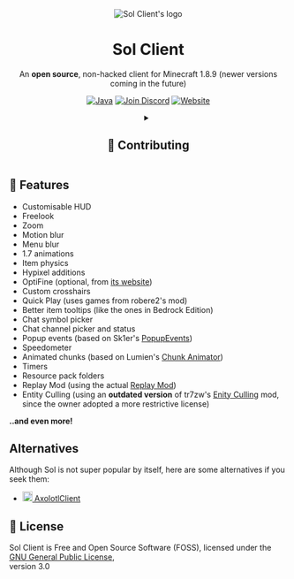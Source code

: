 <div align="center">

<img src="https://raw.githubusercontent.com/Sol-Client/client/develop/src/main/resources/assets/sol_client/textures/gui/icon.png" alt="Sol Client's logo">

# Sol Client

An **open source**, non-hacked client for Minecraft 1.8.9 (newer versions coming in the future)

<a href="https://www.java.com"><img alt="Java" src="https://cdn.jsdelivr.net/npm/@intergrav/devins-badges@3/assets/cozy/built-with/java_vector.svg"></a>
<a href="https://discord.gg/TSAkhgXNbK"><img alt="Join Discord" src="https://cdn.jsdelivr.net/npm/@intergrav/devins-badges@3/assets/cozy/social/discord-plural_vector.svg"></a>
<a href="https://sol-client.github.io"><img alt="Website" src="https://cdn.jsdelivr.net/npm/@intergrav/devins-badges@3/assets/cozy/documentation/website_vector.svg"></a>

<details><summary><h2>🧪 Contributing</h2></summary>

If you want to contribute features, use the [`development`](https://github.com/Sol-Client/client) branch. If you want to contribute bug fixes, use the [`stable`](https://github.com/Sol-Client/client/tree/stable) branch.

<div align="left">

### Code Formatting

Please use standard Java formatting conventions (the default Eclipse formatting profile, but with indented switch cases).
Using statements instead of blocks is fine.
Use tabs for indentation, and asterisks if more than one class is imported from a package.

You may notice this is not followed on the main branch (as of 2023-01-03 - once [`dev/1.9.0`]() is merged this will not be the case).

### Building

To compile the client, run: `./gradlew build`

To run it, execute the following command: `./gradlew runClient`.

### Testing

Before a new release is created, there must be tested if Sol:

- Compiles
- Runs in development
- Runs the first or second time the client is game is launched on any machine
- Works in normal gameplay, with the new features enabled. This may mean releases take longer, but it is probably worth it
- The old features still work correctly
- Plays nicely with Watchdog (and other anticheats)

</div>

</details>

</div>

## 📖 Features

- Customisable HUD
- Freelook
- Zoom
- Motion blur
- Menu blur
- 1.7 animations
- Item physics
- Hypixel additions
- OptiFine (optional, from [its website](https://optifine.net/downloads))
- Custom crosshairs
- Quick Play (uses games from robere2's mod)
- Better item tooltips (like the ones in Bedrock Edition)
- Chat symbol picker
- Chat channel picker and status
- Popup events (based on Sk1er's [PopupEvents](https://github.com/Sk1erLLC/PopupEvents))
- Speedometer
- Animated chunks (based on Lumien's [Chunk Animator](https://github.com/lumien231/Chunk-Animator))
- Timers
- Resource pack folders
- Replay Mod (using the actual [Replay Mod](https://github.com/ReplayMod/ReplayMod))
- Entity Culling (using an **outdated version** of tr7zw's [Enity Culling](https://github.com/tr7zw/EntityCulling) mod, since the owner adopted a more restrictive license)

**..and even more!**

## Alternatives

Although Sol is not super popular by itself, here are some alternatives if you seek them:

- [<img src="https://axolotlclient.github.io/images/icon.png" alt="AC icon" width="18"> AxolotlClient](https://axolotlclient.github.io/)

## 💼 License

Sol Client is Free and Open Source Software (FOSS), licensed under the [GNU General Public License](LICENSE),<br />version 3.0
